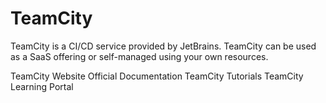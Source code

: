 # TeamCity

TeamCity is a CI/CD service provided by JetBrains. TeamCity can be used as a SaaS offering or self-managed using your own resources.

<BadgeLink badgeText='Official Website' colorScheme='blue' href='https://www.jetbrains.com/teamcity/'>TeamCity Website</BadgeLink>
<BadgeLink badgeText='Official Documentation' colorScheme='blue' href='https://www.jetbrains.com/help/teamcity/teamcity-documentation.html'>Official Documentation</BadgeLink>
<BadgeLink badgeText='Tutorials' colorScheme='blue' href='https://www.jetbrains.com/teamcity/tutorials/'>TeamCity Tutorials</BadgeLink>
<BadgeLink badgeText='Learning Portal' colorScheme='blue' href='https://www.jetbrains.com/teamcity/learn/'>TeamCity Learning Portal</BadgeLink>
